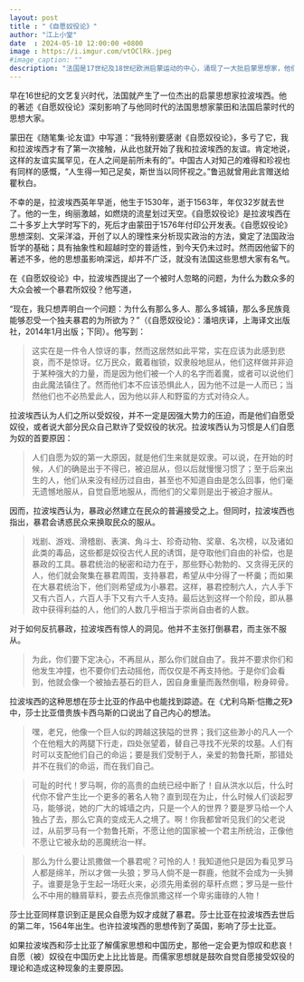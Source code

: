 ```yaml
---
layout: post
title : "《自愿奴役论》"
author: "江上小堂"
date  : 2024-05-10 12:00:00 +0800
image : https://i.imgur.com/vtOClRk.jpeg
#image_caption: ""
description: "法国是17世纪及18世纪欧洲启蒙运动的中心，涌现了一大批启蒙思想家，他们相信理性和知识可以解决人类存在的问题和推动人类进步。其中卢梭、孟德斯鸠、伏尔泰和狄德罗比较为中国人所熟知。"
---
```


早在16世纪的文艺复兴时代，法国就产生了一位杰出的启蒙思想家拉波埃西。他的著述《自愿奴役论》深刻影响了与他同时代的法国思想家蒙田和法国启蒙时代的思想大家。

<!--more-->

蒙田在《随笔集·论友谊》中写道：“我特别要感谢《自愿奴役论》，多亏了它，我和拉波埃西才有了第一次接触，从此也就开始了我和拉波埃西的友谊。肯定地说，这样的友谊实属罕见，在人之间是前所未有的”。中国古人对知己的难得和珍视也有同样的感慨，“人生得一知己足矣，斯世当以同怀视之。”鲁迅就曾用此言赠送给瞿秋白。

不幸的是，拉波埃西英年早逝，他生于1530年，逝于1563年，年仅32岁就去世了。他的一生，绚丽激越，如燃烧的流星划过天空。《自愿奴役论》是拉波埃西在二十多岁上大学时写下的，死后才由蒙田于1576年付印公开发表。《自愿奴役论》思想深刻、文采洋溢，开创了以人的理性来分析现实政治的方法，奠定了法国政治哲学的基础；具有抽象性和超越时空的普适性，到今天仍未过时。然而因他留下的著述不多，他的思想虽影响深远，却并不广泛，就没有法国这些思想大家有名气。

在《自愿奴役论》中，拉波埃西提出了一个被时人忽略的问题，为什么为数众多的大众会被一个暴君所奴役？他写道，

“现在，我只想弄明白一个问题：为什么有那么多人、那么多城镇，那么多民族竟能够忍受一个独夫暴君的为所欲为？”（《自愿奴役论》：潘培庆译，上海译文出版社，2014年1月出版；下同）。他写到：

> 这实在是一件令人惊讶的事，然而这居然如此平常，实在应该为此感到悲哀，而不是惊讶。亿万民众，戴着枷锁，奴隶般地屈从，他们这样做并非迫于某种强大的力量，而是因为他们被一个人的名字而着魔，或者可以说他们由此魔法镇住了。然而他们本不应该恐惧此人，因为他不过是一人而已；当然他们也不必热爱此人，因为他以非人和野蛮的方式对待众人。

拉波埃西认为人们之所以受奴役，并不一定是因强大势力的压迫，而是他们自愿受奴役，或者说大部分民众自己默许了受奴役的状况。拉波埃西认为习惯是人们自愿为奴的首要原因：

> 人们自愿为奴的第一大原因，就是他们生来就是奴隶。可以说，在开始的时候，人们的确是出于不得已，被迫屈从，但以后就慢慢习惯了；至于后来出生的人，他们从来没有经历过自由，甚至也不知道自由是怎么回事，他们毫无遗憾地服从，自觉自愿地服从，而他们的父辈则是出于被迫才服从。

因而，拉波埃西认为，暴政必然建立在民众的普遍接受之上。但同时，拉波埃西也指出，暴君会诱惑民众来换取民众的服从。

> 戏剧、游戏、滑稽剧、表演、角斗士、珍奇动物、奖章、名次榜，以及诸如此类的毒品，这些都是奴役古代人民的诱饵，是夺取他们自由的补偿，也是暴政的工具。暴君统治的秘密和动力在于，那些野心勃勃的、又贪得无厌的人，他们就会聚集在暴君周围，支持暴君，希望从中分得了一杯羹；而如果在大暴君统治下，他们则希望成为小暴君。这样，暴君控制六人，六人手下又有六百人，六百人手下又有六千人支持。最后达到这样一个阶段，即从暴政中获得利益的人，他们的人数几乎相当于崇尚自由者的人数。

对于如何反抗暴政，拉波埃西有惊人的洞见。他并不主张打倒暴君，而主张不服从。

> 为此，你们要下定决心，不再屈从，那么你们就自由了。我并不要求你们和他发生冲撞，也不要你们去动摇他，而仅仅是不再支持他。于是你们会看到，他就会像一个被抽去基石的巨人，因自身重量而轰然倒塌，粉身碎骨。

拉波埃西的这种思想在莎士比亚的作品中也能找到踪迹。在《尤利乌斯·恺撒之死》中，莎士比亚借贵族卡西乌斯的口说出了自己内心的想法。

> 嘿，老兄，他像一个巨人似的跨越这狭隘的世界；我们这些渺小的凡人一个个在他粗大的两腿下行走，四处张望着，替自己寻找不光荣的坟墓。人们有时可以支配他们自己的命运；要是我们受制于人，亲爱的勃鲁托斯，那错处并不在我们的命运，而在我们自己。

> 可耻的时代！罗马啊，你的高贵的血统已经中断了！自从洪水以后，什么时代你不曾产生比一个更多的著名人物？直到现在为止，什么时候人们谈起罗马，能够说，她的广大的城墙之内，只是一个人的世界？要是罗马给一个人独占了去，那么它真的变成无人之境了。啊！你我都曾听见我们的父老说过，从前罗马有一个勃鲁托斯，不愿让他的国家被一个君主所统治，正像他不愿让它被永劫的恶魔统治一样。

> 那么为什么要让凯撒做一个暴君呢？可怜的人！我知道他只是因为看见罗马人都是绵羊，所以才做一头狼；罗马人倘不是一群鹿，他就不会成为一头狮子。谁要是急于生起一场旺火来，必须先用柔弱的草秆点燃；罗马是一些什么不中用的糠屑草料，要去点亮像凯撒这样一个卑劣庸碌的人物！

莎士比亚同样意识到正是民众自愿为奴才成就了暴君。莎士比亚在拉波埃西去世后的第二年，1564年出生。也许拉波埃西的思想传到了英国，影响了莎士比亚。

如果拉波埃西和莎士比亚了解儒家思想和中国历史，那他一定会更为惊叹和悲哀！自愿（被）奴役在中国历史上比比皆是。而儒家思想就是鼓吹自觉自愿接受奴役的理论和造成这种现象的主要原因。

<!--END-->
